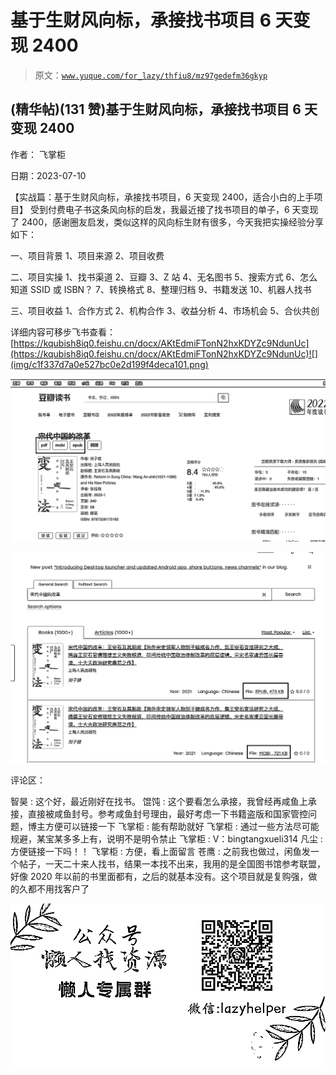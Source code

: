 # 基于生财风向标，承接找书项目 6 天变现 2400

> 原文：[`www.yuque.com/for_lazy/thfiu8/mz97gedefm36gkyp`](https://www.yuque.com/for_lazy/thfiu8/mz97gedefm36gkyp)



## (精华帖)(131 赞)基于生财风向标，承接找书项目 6 天变现 2400 

作者： 飞掌柜 

日期：2023-07-10 

【实战篇：基于生财风向标，承接找书项目，6 天变现 2400，适合小白的上手项目】 受到付费电子书这条风向标的启发，我最近接了找书项目的单子，6 天变现了 2400，感谢圈友启发，类似这样的风向标生财有很多，今天我把实操经验分享如下： 

一、项目背景 1、项目来源 2、项目收费 

二、项目实操 1、找书渠道 2、豆瓣 3、Z 站 4、无名图书 5、搜索方式 6、怎么知道 SSID 或 ISBN？ 7、转换格式 8、整理归档 9、书籍发送 10、机器人找书 

三、项目收益 1、合作方式 2、机构合作 3、收益分析 4、市场机会 5、合伙共创 

详细内容可移步飞书查看： [https://kqubish8iq0.feishu.cn/docx/AKtEdmiFTonN2hxKDYZc9NdunUc](https://kqubish8iq0.feishu.cn/docx/AKtEdmiFTonN2hxKDYZc9NdunUc)![](img/c1f337d7a0e527bc0e2d199f4deca101.png) 

![](img/bce6aec9f18046f6a0041f6323f87a11.png) 

![](img/eb921184a644ee7188db2bacf5295f88.png) 

评论区： 

智昊 : 这个好，最近刚好在找书。 馄饨 : 这个要看怎么承接，我曾经再咸鱼上承接，直接被咸鱼封号。参考咸鱼封号理由，最好考虑一下书籍盗版和国家管控问题，博主方便可以链接一下 飞掌柜 : 能有帮助就好 飞掌柜 : 通过一些方法尽可能规避，某宝某多多上有，说明不是明令禁止 飞掌柜 : V：bingtangxueli314 凡尘 : 方便链接一下吗！！ 飞掌柜 : 方便，看上面留言 苍鹰 : 之前我也做过，闲鱼发一个帖子，一天二十来人找书，结果一本找不出来，我用的是全国图书馆参考联盟，好像 2020 年以前的书里面都有，之后的就基本没有。这个项目就是复购强，做的久都不用找客户了 

![](img/894d30a529e7c37bcd3392323c99941c.png)  